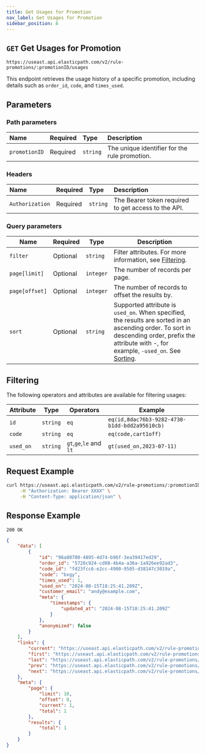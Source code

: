 ```yaml
---
title: Get Usages for Promotion
nav_label: Get Usages for Promotion
sidebar_position: 6
---
```


## `GET` Get Usages for Promotion

```http
https://useast.api.elasticpath.com/v2/rule-promotions/:promotionID/usages
```

This endpoint retrieves the usage history of a specific promotion, including details such as `order_id`, `code`, and `times_used`.

## Parameters

### Path parameters

| Name | Required | Type     | Description                      |
|:-----|:---------|:---------|:---------------------------------|
| `promotionID` | Required | `string` | The unique identifier for the rule promotion. |

### Headers

| Name            | Required | Type     | Description                          |
|:----------------|:---------|:---------|:-------------------------------------|
| `Authorization` | Required | `string` | The Bearer token required to get access to the API. |

### Query parameters

| Name | Required | Type     | Description                      |
| ---- | -------- | -------- | -------------------------------- |
| `filter` | Optional | `string` | Filter attributes. For more information, see [Filtering](/docs/promotions-builder/promotions-builder-codes/get-promotion-usages#filtering). |
| `page[limit]`  | Optional | `integer` | The number of records per page. |
| `page[offset]` | Optional | `integer` | The number of records to offset the results by. |
| `sort` | Optional | `string` | Supported attribute is `used_on`. When specified, the results are sorted in an ascending order. To sort in descending order, prefix the attribute with -, for example, `-used_on`. See [Sorting](/guides/Getting-Started/sorting). |

## Filtering 

The following operators and attributes are available for filtering usages:

| Attribute | Type | Operators | Example  |
| ---------| --------- | ---------------------------| -------- |
| `id` | `string` | `eq` | `eq(id,8dac76b3-9282-4730-b1dd-bdd2a95610cb)` |
| `code` | `string` | `eq` | `eq(code,cart1off)` | 
| `used_on` | `string` | `gt`,`ge`,`le` and `lt` | `gt(used_on,2023-07-11)` |

## Request Example

```bash
curl https://useast.api.elasticpath.com/v2/rule-promotions/:promotionID/usages \
     -H "Authorization: Bearer XXXX" \
     -H "Content-Type: application/json" \
```

## Response Example

`200 OK`

```json
{
    "data": [
        {
            "id": "96a80700-4895-4d74-b96f-3ea39417ed29",
            "order_id": "5728c924-cd08-4b4a-a36a-1a926ee92ad3",
            "code_id": "fd23fcc6-e2cc-4900-9505-d38147c3019a",
            "code": "bxgy",
            "times_used": 1,
            "used_on": "2024-08-15T18:25:41.209Z",
            "customer_email": "andy@example.com",
            "meta": {
                "timestamps": {
                    "updated_at": "2024-08-15T18:25:41.209Z"
                }
            },
            "anonymized": false
        }
    ],
    "links": {
        "current": "https://useast.api.elasticpath.com/v2/rule-promotions/26067b82-a50c-462c-b3ed-1ca77aa13bd1/usages?page[offset]=0&page[limit]=10",
        "first": "https://useast.api.elasticpath.com/v2/rule-promotions/26067b82-a50c-462c-b3ed-1ca77aa13bd1/usages?page[offset]=0&page[limit]=10",
        "last": "https://useast.api.elasticpath.com/v2/rule-promotions/26067b82-a50c-462c-b3ed-1ca77aa13bd1/usages?page[offset]=0&page[limit]=10",
        "prev": "https://useast.api.elasticpath.com/v2/rule-promotions/26067b82-a50c-462c-b3ed-1ca77aa13bd1/usages?page[offset]=0&page[limit]=10",
        "next": "https://useast.api.elasticpath.com/v2/rule-promotions/26067b82-a50c-462c-b3ed-1ca77aa13bd1/usages?page[offset]=0&page[limit]=10"
    },
    "meta": {
        "page": {
            "limit": 10,
            "offset": 0,
            "current": 1,
            "total": 1
        },
        "results": {
            "total": 1
        }
    }
}
```